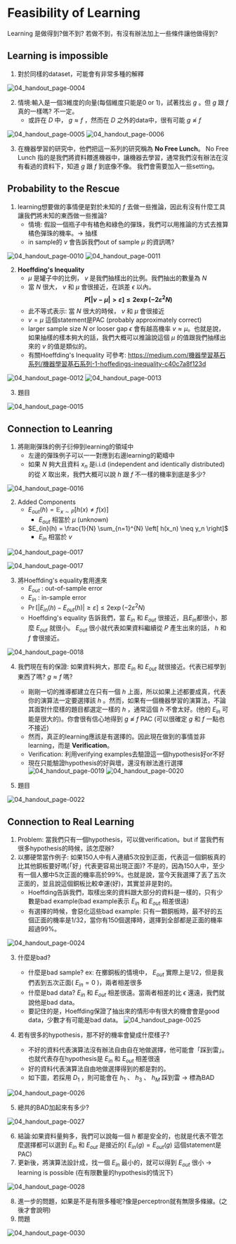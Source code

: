 # Feasibility of Learning
Learning 是做得到?做不到? 若做不到，有沒有辦法加上一些條件讓他做得到?
## Learning is impossible
1. 對於同樣的dataset，可能會有非常多種的解釋

![04_handout_page-0004](https://github.com/FionaYuY/Machine-Learning-Foundations-I/assets/151610467/0c539018-13e2-4415-9f31-56a2c01b5ff0)

2. 情境:輸入是一個3維度的向量(每個維度只能是0 or 1)，試著找出 $g$ 。但 $g$ 跟 $f$ 真的一樣嗎? 不一定。
   - 或許在 $D$ 中， $g \approx f$ ，然而在 $D$ 之外的data中，很有可能 $g \not\approx f$
     
![04_handout_page-0005](https://github.com/FionaYuY/Machine-Learning-Foundations-I/assets/151610467/8f399d4b-13cd-49ae-a5cd-8109804875cc)
![04_handout_page-0006](https://github.com/FionaYuY/Machine-Learning-Foundations-I/assets/151610467/f623c0de-b36e-452f-b8f0-f3c523845dd0)

3. 在機器學習的研究中，他們把這一系列的研究稱為 **No Free Lunch**。 No Free Lunch 指的是我們將資料餵進機器中，讓機器去學習，通常我們沒有辦法在沒有看過的資料下，知道 $g$ 跟 $f$ 到底像不像。
   我們會需要加入一些setting。

## Probability to the Rescue
1. learning想要做的事情便是對於未知的 $f$ 去做一些推論，因此有沒有什麼工具讓我們將未知的東西做一些推論?
   - 情境: 假設一個瓶子中有橘色和綠色的彈珠，我們可以用推論的方式去推算橘色彈珠的機率。-> 抽樣
   - in sample的 $v$ 會告訴我們out of sample $\mu$ 的資訊嗎?
  
![04_handout_page-0010](https://github.com/FionaYuY/Machine-Learning-Foundations-I/assets/151610467/4186e3a8-c16e-49a7-926c-a2624282fe8c)
![04_handout_page-0011](https://github.com/FionaYuY/Machine-Learning-Foundations-I/assets/151610467/d8f09209-93ec-4f09-97d6-eea808d06a0c)

2. **Hoeffding's Inequality**
   - $\mu$ 是罐子中的比例， $v$ 是我們抽樣出的比例。我們抽出的數量為 $N$
   - 當 $N$ 很大， $v$ 和 $\mu$ 會很接近，在誤差 $\epsilon$ 以內。
     **$$P[|\nu - \mu| \gt \varepsilon] \leq 2\exp(-2\varepsilon^2 N)$$**
   - 此不等式表示: 當 $N$ 很大的時候， $v$ 和 $\mu$ 會很接近
   - $v=\mu$ 這個statement是PAC (probably approximately correct)
   - larger sample size $N$ or looser gap $\epsilon$ 會有越高機率 $v \approx \mu$。也就是說，如果抽樣的樣本夠大的話，我們大概可以推論說這個 $\mu$ 的值跟我們抽樣出來的 $v$ 的值是類似的。
   - 有關Hoeffding's Inequality 可參考: https://medium.com/機器學習基石系列/機器學習基石系列-1-hoffedings-inequality-c40c7a8f123d
   
![04_handout_page-0012](https://github.com/FionaYuY/Machine-Learning-Foundations-I/assets/151610467/21b27ee1-df98-4b54-bcfd-c986e3188314)
![04_handout_page-0013](https://github.com/FionaYuY/Machine-Learning-Foundations-I/assets/151610467/2a9189fb-0a07-4e7b-9906-a0321f9707ba)

3. 題目

![04_handout_page-0015](https://github.com/FionaYuY/Machine-Learning-Foundations-I/assets/151610467/7fc8ea43-d3ec-44f6-8d43-8ab7ca7d3b90)

## Connection to Leanring
1. 將剛剛彈珠的例子衍伸到learning的領域中
   - 左邊的彈珠例子可以一一對應到右邊learning的範疇中
   - 如果 $N$ 夠大且資料 $x_n$ 是i.i.d (independent and identically distributed)的從 $X$ 取出來，我們大概可以說 $h$ 跟 $f$ 不一樣的機率到底是多少?

![04_handout_page-0016](https://github.com/FionaYuY/Machine-Learning-Foundations-I/assets/151610467/308db72d-c636-4c5b-be54-7a74333036a9)

2. Added Components 
   - $E_{out}(h) = \mathbb{E}_{x \sim P} \left[ h(x) \neq f(x) \right]$
     + $E_{out}$  相當於 $\mu$ (unknown)
   - $E_{in}(h) = \frac{1}{N} \sum_{n=1}^{N} \left[ h(x_n) \neq y_n \right]$
     + $E_{in}$ 相當於 $v$

![04_handout_page-0017](https://github.com/FionaYuY/Machine-Learning-Foundations-I/assets/151610467/c975fa9e-403c-4e94-beb1-8df95b381437)

![04_handout_page-0017](https://github.com/FionaYuY/Machine-Learning-Foundations-I/assets/151610467/1344c839-db32-4008-b7e0-01d925823db6)

3. 將Hoeffding's equality套用進來
   - $E_{out}$ : out-of-sample error
   - $E_{in}$ : in-sample error
   - $\Pr[|E_{in}(h) - E_{out}(h)| \geq \varepsilon] \leq 2\exp(-2\varepsilon^2 N)$      
   - Hoeffding's equality 告訴我們，當 $E_{in}$ 和 $E_{out}$ 很接近，且$E_{in}$都很小，那麼 $E_{out}$ 就很小。 $E_{out}$ 很小就代表如果資料繼續從 $P$ 產生出來的話， $h$ 和 $f$ 會很接近。

![04_handout_page-0018](https://github.com/FionaYuY/Machine-Learning-Foundations-I/assets/151610467/78dbe326-89c4-40af-ad77-31e8ddef2347)

4. 我們現在有的保證: 如果資料夠大，那麼 $E_{in}$ 和 $E_{out}$ 就很接近。代表已經學到東西了嗎? $g \approx f$ 嗎?
   - 剛剛一切的推導都建立在只有一個 $h$ 上面，所以如果上述都要成真，代表你的演算法一定要選擇該 $h$ 。然而，如果有一個機器學習的演算法，不論其面對什麼樣的題目都選定一樣的 $h$ ，通常這個 $h$ 不會太好。(他的 $E_{in}$ 可能是很大的)。你會很有信心地得到 $g \not\approx f \text{ PAC}$ (可以很確定 $g$ 和 $f$ 一點也不接近)
   - 然而，真正的learning應該是有選擇的。因此現在做到的事情並非learning，而是 **Verification**。
   - Verification: 利用verifying examples去驗證這一個hypothesis好or不好
   - 現在只能驗證hypothesis的好與壞，還沒有辦法進行選擇
![04_handout_page-0019](https://github.com/FionaYuY/Machine-Learning-Foundations-I/assets/151610467/b1234265-0fa9-4d66-9fe4-2baca713f254)
![04_handout_page-0020](https://github.com/FionaYuY/Machine-Learning-Foundations-I/assets/151610467/ce521a9f-d8f3-48d5-b650-03de8c983ee6)

5. 題目

![04_handout_page-0022](https://github.com/FionaYuY/Machine-Learning-Foundations-I/assets/151610467/950738e9-0b46-4ea8-8bea-eb0dba27631e)

## Connection to Real Learning
1. Problem: 當我們只有一個hypothesis，可以做verification。but if 當我們有很多hypothesis的時候，該怎麼辦?
2. 以擲硬幣當作例子: 如果150人中有人連續5次投到正面，代表這一個銅板真的比其他銅板要好嗎(「好」代表更容易出現正面)? 不是的，因為150人中，至少有一個人擲中5次正面的機率高於99%。也就是說，當今天我選擇了丟了五次正面的，並且說這個銅板比較幸運(好)，其實並非是對的。
   - Hoeffding告訴我們，取樣出來的資料跟大部分的資料是一樣的，只有少數是bad example(bad example表示 $E_{in}$ 和 $E_{out}$ 相差很遠)
   - 有選擇的時候，會惡化這些bad example: 只有一顆銅板時，最不好的五個正面的機率是1/32，當你有150個選擇時，選擇到全部都是正面的機率超過99%。

![04_handout_page-0024](https://github.com/FionaYuY/Machine-Learning-Foundations-I/assets/151610467/deef0513-8395-49a7-8166-49a7e362195b)

3. 什麼是bad?
   - 什麼是bad sample? ex:  在擲銅板的情境中， $E_{out}$ 實際上是1/2，但是我們丟到五次正面( $E_{in} = 0$ )，兩者相差很多
   - 什麼是bad data? $E_{in}$ 和 $E_{out}$ 相差很遠。當兩者相差的比 $\epsilon$ 還遠，我們就說他是bad data。
   - 要記住的是，Hoeffding保證了抽出來的情形中有很大的機會會是good data，少數才有可能是bad data。
![04_handout_page-0025](https://github.com/FionaYuY/Machine-Learning-Foundations-I/assets/151610467/9659e767-2406-4c66-bffb-34d6e75cccca)


4. 若有很多的hypothesis，那不好的機率會變成什麼樣子?
   - 不好的資料代表演算法沒有辦法自由自在地做選擇，他可能會「踩到雷」。也就代表存在hypothesis是 $E_{in}$ 和 $E_{out}$ 相差很遠
   - 好的資料代表演算法自由地做選擇得到的都是對的。
   - 如下圖，若採用 $D_1$ ，則可能會在 $h_1$ 、 $h_3$ 、 $h_M$ 踩到雷 -> 標為BAD

![04_handout_page-0026](https://github.com/FionaYuY/Machine-Learning-Foundations-I/assets/151610467/fa7b534f-20fe-4fbb-916f-79554739ff31)

5. 總共的BAD加起來有多少?

![04_handout_page-0027](https://github.com/FionaYuY/Machine-Learning-Foundations-I/assets/151610467/58f7c3c3-9186-4da2-a6fd-9484aa496157)

6. 結論:如果資料量夠多，我們可以說每一個 $h$ 都是安全的，也就是代表不管怎麼選擇都可以選到  $E_{in}$ 和 $E_{out}$ 是接近的( $E_{in}(g) =E_{out}(g)$ 這個statement是PAC)
7. 更新後，將演算法設計成，找一個 $E_{in}$ 最小的，就可以得到 $E_{out}$ 很小 -> learning is possible (在有限數量的hypothesis的情況下)

![04_handout_page-0028](https://github.com/FionaYuY/Machine-Learning-Foundations-I/assets/151610467/36c7dca6-8c47-4f54-9341-3324afa5f120)

8. 進一步的問題，如果是不是有限多種呢?像是perceptron就有無限多條線。(之後才會說明)
9. 問題

![04_handout_page-0030](https://github.com/FionaYuY/Machine-Learning-Foundations-I/assets/151610467/21e330a0-4578-442b-8752-d9a9e383ab42)

